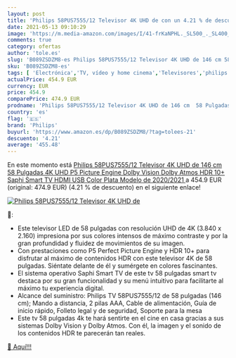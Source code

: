 ```yaml
---
layout: post
title: 'Philips 58PUS7555/12 Televisor 4K UHD de con un 4.21 % de descuento'
date: 2021-05-13 09:10:29
image: 'https://m.media-amazon.com/images/I/41-frKaNPHL._SL500_._SL400_.jpg'
comments: true
category: ofertas
author: 'tole.es'
slug: 'B089ZSDZM8-es Philips 58PUS7555/12 Televisor 4K UHD de 146 cm 58...'
sku: 'B089ZSDZM8-es'
tags: [ 'Electrónica','TV, vídeo y home cinema','Televisores','philips','smart','televisor','tv', ]
actualPrice: 454.9 EUR
currency: EUR
price: 454.9
comparePrice: 474.9 EUR
prodname: 'Philips 58PUS7555/12 Televisor 4K UHD de 146 cm  58 Pulgadas   4K UHD  P5 Picture Engine  Dolby Vision  Dolby Atmos  HDR 10+  Saphi Smart TV  HDMI  USB   Color Plata  Modelo de 2020/2021 '
country: 'es'
flag: '🇪🇸'
brand: 'Philips'
buyurl: 'https://www.amazon.es/dp/B089ZSDZM8/?tag=tolees-21'
descuento: '4.21'
average: '455.48'
---
```


En este momento está [Philips 58PUS7555/12 Televisor 4K UHD de 146 cm  58 Pulgadas   4K UHD  P5 Picture Engine  Dolby Vision  Dolby Atmos  HDR 10+  Saphi Smart TV  HDMI  USB   Color Plata  Modelo de 2020/2021 ](https://www.amazon.es/dp/B089ZSDZM8/?tag=tolees-21) a 454.9 EUR (original: 474.9 EUR) (4.21 %  de descuento) en el siguiente enlace!

[![Philips 58PUS7555/12 Televisor 4K UHD de](https://m.media-amazon.com/images/I/41-frKaNPHL._SL500_._SL400_.jpg)](https://www.amazon.es/dp/B089ZSDZM8/?tag=tolees-21)

🔎:

- Este televisor LED de 58 pulgadas con resolución UHD de 4K (3.840 x 2.160) impresiona por sus colores intensos de máximo contraste y por la gran profundidad y fluidez de movimientos de su imagen.
- Con prestaciones como P5 Perfect Picture Engine y HDR 10+ para disfrutar al máximo de contenidos HDR con este televisor 4K de 58 pulgadas. Siéntate delante de él y sumérgete en colores fascinantes.
- El sistema operativo Saphi Smart TV de este tv 58 pulgadas smart tv destaca por su gran funcionalidad y su menú intuitivo para facilitarte al máximo tu experiencia digital.
- Alcance del suministro: Philips TV 58PUS7555/12 de 58 pulgadas (146 cm); Mando a distancia, 2 pilas AAA, Cable de alimentación, Guía de inicio rápido, Folleto legal y de seguridad, Soporte para la mesa
- Este tv 58 pulgadas 4k te hará sentirte en el cine en casa gracias a sus sistemas Dolby Vision y Dolby Atmos. Con él, la imagen y el sonido de los contenidos HDR te parecerán tan reales.

[🛒 Aquí!!!](https://www.amazon.es/dp/B089ZSDZM8/?tag=tolees-21)
